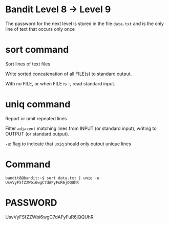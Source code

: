 # Bandit Level 8 -> Level 9

The password for the next level is stored in the file `data.txt` and is the only line of text that occurs only once

# sort command

Sort lines of text files

Write sorted concatenation of all FILE(s) to standard output.

With no FILE, or when FILE is -, read standard input.

# uniq command

Report or omit repeated lines

Filter `adjacent` matching lines from INPUT (or standard input), writing to OUTPUT (or standard output).

`-u`: flag to indicate that `uniq` should only output unique lines

# Command

```console
bandit8@bandit:~$ sort data.txt | uniq -u
UsvVyFSfZZWbi6wgC7dAFyFuR6jQQUhR
```

# PASSWORD

UsvVyFSfZZWbi6wgC7dAFyFuR6jQQUhR
